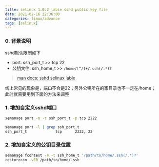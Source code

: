 ```yaml
---
title: selinux 1.0.2 lable sshd public key file
date: 2021-02-16 22:36:00
categories: linux/advance
tags: [selinux]
---
```


### 0. 背景说明
sshd默认限制如下
- port: ssh_port_t >> tcp 22
- 公钥文件: ssh_home_t >> `/home/[^/]+/.ssh(/.*)?`
> [man docs: sshd selinux lable](https://www.systutorials.com/docs/linux/man/8-sshd_selinux/)

线上常见的现象是，端口不会是22；另外公钥所在的家目录也不一定在/home；此时就需要用到下面的方法来调整

### 1. 增加自定义sshd端口
``` bash
semanage port -m -t ssh_port_t -p tcp 2222

semanage port -l | grep ssh_port_t
ssh_port_t             tcp      2222, 22
```

### 2. 增加自定义的公钥目录位置
``` bash
semanage fcontext -a -t ssh_home_t '/path/to/home/.ssh(/.*)?'
restorecon -vFR /path/to/home/.ssh
```